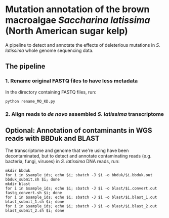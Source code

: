 # Mutation annotation of the brown macroalgae *Saccharina latissima* (North American sugar kelp)
A pipeline to detect and annotate the effects of deleterious mutations in *S. latissima* whole genome sequencing data.

## The pipeline
### 1. Rename original FASTQ files to have less metadata
In the directory containing FASTQ files, run:
```
python rename_MO_KD.py
```

### 2. Align reads to *de novo* assembled *S. latissima* transcriptome

## Optional: Annotation of contaminants in WGS reads with BBDuk and BLAST
The transcriptome and genome that we're using have been decontaminated, but to detect and annotate contaminating reads (e.g. bacteria, fungi, viruses) in *S. latissima* DNA reads, run:
```
mkdir bbduk
for i in $sample_ids; echo $i; sbatch -J $i -o bbduk/$i.bbduk.out bbduk_submit.sh $i; done
mkdir blast
for i in $sample_ids; echo $i; sbatch -J $i -o blast/$i.convert.out fastq_convert.sh $i; done
for i in $sample_ids; echo $i; sbatch -J $i -o blast/$i.blast_1.out blast_submit_1.sh $i; done
for i in $sample_ids; echo $i; sbatch -J $i -o blast/$i.blast_2.out blast_submit_2.sh $i; done
```


